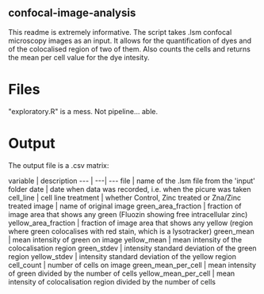 ## confocal-image-analysis

This readme is extremely informative. The script takes .lsm confocal microscopy images as an input. It allows for the quantification of dyes and of the colocalised region of two of them. Also counts the cells and returns the mean per cell value for the dye intesity.

# Files
"exploratory.R" is a mess. Not pipeline... able.

# Output
The output file is a .csv matrix:

 variable | description 
 --- | ---| ---
 file | name of the .lsm file from the 'input' folder 
 date | date when data was recorded, i.e. when the picure was taken 
 cell_line | cell line 
 treatment | whether Control, Zinc treated or Zna/Zinc treated 
 image | name of original image 
 green_area_fraction | fraction of image area that shows any green (Fluozin showing free intracellular zinc) 
 yellow_area_fraction | fraction of image area that shows any yellow (region where green colocalises with red stain, which is a lysotracker) 
 green_mean | mean intensity of green on image 
 yellow_mean | mean intensity of the colocalisation region 
 green_stdev | intensity standard deviation of the green region 
 yellow_stdev | intensity standard deviation of the yellow region 
 cell_count | number of cells on image 
 green_mean_per_cell | mean intensity of green divided by the number of cells 
 yellow_mean_per_cell | mean intensity of colocalisation region divided by the number of cells 